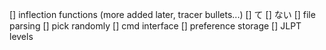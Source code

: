 [] inflection functions (more added later, tracer bullets...)
    [] て
    [] ない
[] file parsing
[] pick randomly
[] cmd interface
[] preference storage
[] JLPT levels
